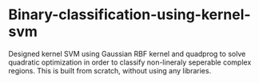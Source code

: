 # Binary-classification-using-kernel-svm
Designed kernel SVM using Gaussian RBF kernel and quadprog to solve quadratic optimization in order to classify non-lineraly seperable complex regions.
This is built from scratch, without using any libraries.
